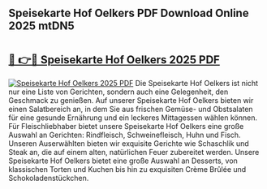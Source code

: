 ## Speisekarte Hof Oelkers PDF Download Online 2025 mtDN5

# <h2><a href="http://gcegtb.nevu.top/?p=Speisekarte+Hof+Oelkers">🔗 👉🔴 Speisekarte Hof Oelkers 2025 PDF</a></h2>

[![Speisekarte Hof Oelkers 2025 PDF](https://i.imgur.com/dBaPXMq.png)](http://gcegtb.nevu.top/?p=Speisekarte+Hof+Oelkers)
Die Speisekarte Hof Oelkers ist nicht nur eine Liste von Gerichten, sondern auch eine Gelegenheit, den Geschmack zu genießen. Auf unserer Speisekarte Hof Oelkers bieten wir einen Salatbereich an, in dem Sie aus frischen Gemüse- und Obstsalaten für eine gesunde Ernährung und ein leckeres Mittagessen wählen können. Für Fleischliebhaber bietet unsere Speisekarte Hof Oelkers eine große Auswahl an Gerichten: Rindfleisch, Schweinefleisch, Huhn und Fisch. Unseren Auserwählten bieten wir exquisite Gerichte wie Schaschlik und Steak an, die auf einem alten, natürlichen Feuer zubereitet werden. Unsere Speisekarte Hof Oelkers bietet eine große Auswahl an Desserts, von klassischen Torten und Kuchen bis hin zu exquisiten Crème Brûlée und Schokoladenstückchen.
